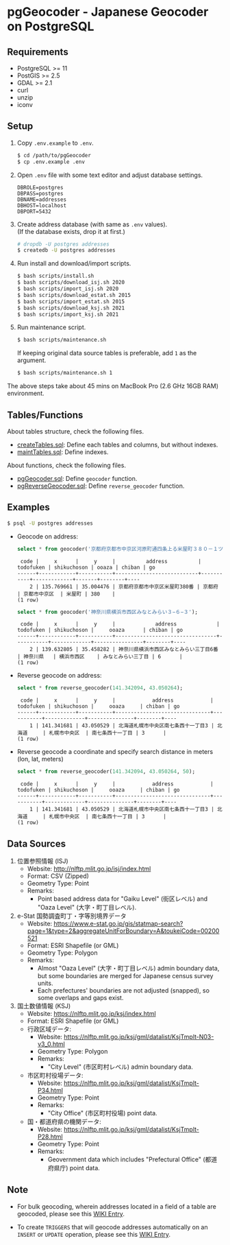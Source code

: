 # pgGeocoder - Japanese Geocoder on PostgreSQL

## Requirements

* PostgreSQL >= 11
* PostGIS >= 2.5
* GDAL >= 2.1
* curl
* unzip
* iconv

## Setup

1. Copy `.env.example` to `.env`.
   ```bash
   $ cd /path/to/pgGeocoder
   $ cp .env.example .env
   ```
2. Open `.env` file with some text editor and adjust database settings.
   ```
   DBROLE=postgres
   DBPASS=postgres
   DBNAME=addresses
   DBHOST=localhost
   DBPORT=5432
   ```
3. Create address database (with same as `.env` values).  
   (If the database exists, drop it at first.)
   ```bash
   # dropdb -U postgres addresses
   $ createdb -U postgres addresses
   ```
4. Run install and download/import scripts.
   ```bash
   $ bash scripts/install.sh
   $ bash scripts/download_isj.sh 2020
   $ bash scripts/import_isj.sh 2020
   $ bash scripts/download_estat.sh 2015
   $ bash scripts/import_estat.sh 2015
   $ bash scripts/download_ksj.sh 2021
   $ bash scripts/import_ksj.sh 2021
   ```
5. Run maintenance script.
   ```bash
   $ bash scripts/maintenance.sh
   ```
   If keeping original data source tables is preferable, add `1` as the argument.
   ```bash
   $ bash scripts/maintenance.sh 1
   ```

The above steps take about 45 mins on MacBook Pro (2.6 GHz 16GB RAM) environment.

## Tables/Functions

About tables structure, check the following files.
* [createTables.sql](sql/createTables.sql): Define each tables and columns, but without indexes.
* [maintTables.sql](sql/maintTables.sql): Define indexes.

About functions, check the following files.
* [pgGeocoder.sql](sql/pgGeocoder.sql): Define `geocoder` function.
* [pgReverseGeocoder.sql](sql/pgReverseGeocoder.sql): Define `reverse_geocoder` function.

## Examples

```bash
$ psql -U postgres addresses
```

* Geocode on address:
   ```sql
   select * from geocoder('京都府京都市中京区河原町通四条上る米屋町３８０－１ツジクラビル１階');
   ```
   ```
    code |     x      |     y     |          address          | todofuken | shikuchoson | ooaza | chiban | go 
   ------+------------+-----------+---------------------------+-----------+-------------+-------+--------+----
       2 | 135.769661 | 35.004476 | 京都府京都市中京区米屋町380番 | 京都府     | 京都市中京区  | 米屋町 | 380    | 
   (1 row)
   ```
   ```sql
   select * from geocoder('神奈川県横浜市西区みなとみらい３−６−３');
   ```
   ```
    code |     x      |     y     |             address             | todofuken | shikuchoson |     ooaza      | chiban | go 
   ------+------------+-----------+---------------------------------+-----------+-------------+----------------+--------+----
       2 | 139.632805 | 35.458282 | 神奈川県横浜市西区みなとみらい三丁目6番 | 神奈川県   | 横浜市西区    | みなとみらい三丁目 | 6      | 
   (1 row)
   ```
* Reverse geocode on address:
   ```sql
   select * from reverse_geocoder(141.342094, 43.050264);
   ```
   ```
    code |     x      |     y     |            address            | todofuken | shikuchoson |     ooaza     | chiban | go 
   ------+------------+-----------+-------------------------------+-----------+-------------+---------------+--------+----
       1 | 141.341681 | 43.050529 | 北海道札幌市中央区南七条西十一丁目3 | 北海道     | 札幌市中央区  | 南七条西十一丁目 | 3      | 
   (1 row)
   ```
* Reverse geocode a coordinate and specify search distance in meters (lon, lat, meters)
   ```sql
   select * from reverse_geocoder(141.342094, 43.050264, 50);
   ```
   ```
    code |     x      |     y     |            address            | todofuken | shikuchoson |     ooaza     | chiban | go 
   ------+------------+-----------+-------------------------------+-----------+-------------+---------------+--------+----
       1 | 141.341681 | 43.050529 | 北海道札幌市中央区南七条西十一丁目3 | 北海道     | 札幌市中央区  | 南七条西十一丁目 | 3      | 
   (1 row)
   ```

## Data Sources

1. 位置参照情報 (ISJ)  
   - Website: http://nlftp.mlit.go.jp/isj/index.html
   - Format: CSV (Zipped)
   - Geometry Type: Point
   - Remarks:
      - Point based address data for "Gaiku Level" (街区レベル) and "Oaza Level" (大字・町丁目レベル).
2. e-Stat 国勢調査町丁・字等別境界データ
   - Website: https://www.e-stat.go.jp/gis/statmap-search?page=1&type=2&aggregateUnitForBoundary=A&toukeiCode=00200521
   - Format: ESRI Shapefile (or GML)
   - Geometry Type: Polygon
   - Remarks:
      - Almost "Oaza Level" (大字・町丁目レベル) admin boundary data, but some boundaries are merged for Japanese census survey units.
      - Each prefectures' boundaries are not adjusted (snapped), so some overlaps and gaps exist.
3. 国土数値情報 (KSJ)
   - Website: https://nlftp.mlit.go.jp/ksj/index.html
   - Format: ESRI Shapefile (or GML)
   - 行政区域データ:
      - Website: https://nlftp.mlit.go.jp/ksj/gml/datalist/KsjTmplt-N03-v3_0.html
      - Geometry Type: Polygon
      - Remarks:
         - "City Level" (市区町村レベル) admin boundary data.
   - 市区町村役場データ:
      - Website: https://nlftp.mlit.go.jp/ksj/gml/datalist/KsjTmplt-P34.html
      - Geometry Type: Point
      - Remarks:
         - "City Office" (市区町村役場) point data.
   - 国・都道府県の機関データ:
      - Website: https://nlftp.mlit.go.jp/ksj/gml/datalist/KsjTmplt-P28.html
      - Geometry Type: Point
      - Remarks:
         - Geovernment data which includes "Prefectural Office" (都道府県庁) point data.

## Note    
    
* For bulk geocoding, wherein addresses located in a field of a table are geocoded, please see this [WIKI Entry](https://github.com/mbasa/pgGeocoder/wiki/bulk_geocoding).

* To create `TRIGGERS` that will geocode addresses automatically on an `INSERT` or `UPDATE` operation, please see this [WIKI Entry](https://github.com/mbasa/pgGeocoder/wiki/Creating-Triggers-for-the-Geocoder).
